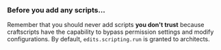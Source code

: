 ### Before you add any scripts...
Remember that you should never add scripts **you don't trust** because craftscripts have the capability to bypass permission settings and modify configurations.  By default, `edits.scripting.run` is granted to architects.
